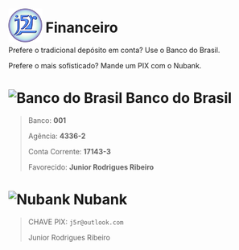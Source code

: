 <style>
img{
    width: 7vmin;
    height: 7vmin;
    margin-bottom: -2vmin;
}
</style>
# ![j5r](./../assets/j5r.svg) Financeiro

Prefere o tradicional depósito em conta? Use o Banco do Brasil.

Prefere o mais sofisticado? Mande um PIX com o Nubank.

# ![Banco do Brasil](https://tijuca.aabb.com.br/wp-content/uploads/sites/194/2014/05/12-banco-do-brasil_f.png) Banco do Brasil

> Banco: **001**
>
> Agência: **4336-2**
>
> Conta Corrente: **17143-3**
>
> Favorecido: **Junior Rodrigues Ribeiro**


# ![Nubank](https://d26a57ydsghvgx.cloudfront.net/product/Customer%20Story%20Images/nu_logo_purple.png) Nubank

> CHAVE PIX: `j5r@outlook.com`
>
> Junior Rodrigues Ribeiro
